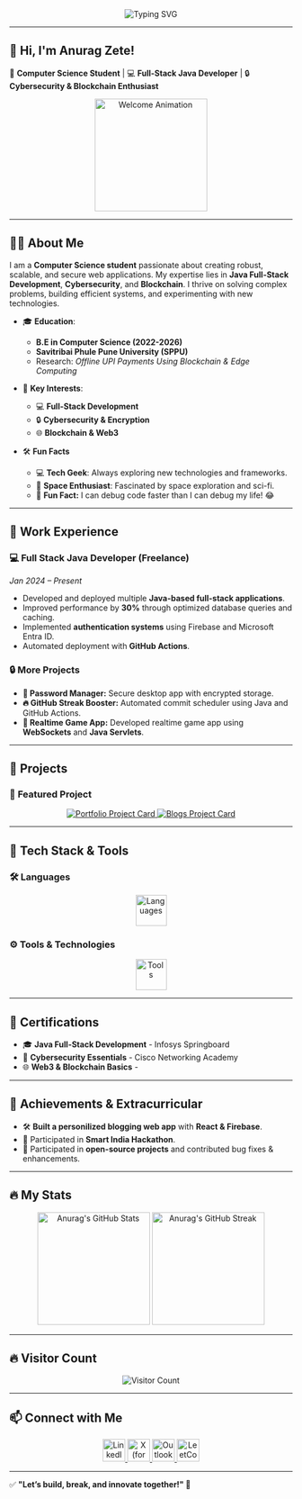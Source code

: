 <div align="center">
  <img src="https://readme-typing-svg.herokuapp.com?font=Fira+Code&size=30&pause=1000&color=8A2BE2&width=700&lines=Full-Stack+Java+Developer;Cybersecurity+%7C+Blockchain+%7C+Tech+Enthusiast;Let's+Build+Something+Awesome+Together!+💻" alt="Typing SVG" />
</div>

---

## 🚀 **Hi, I'm Anurag Zete!**
🌟 **Computer Science Student** | 💻 **Full-Stack Java Developer** | 🔒 **Cybersecurity & Blockchain Enthusiast**

<div align="center">
  <img src="https://user-images.githubusercontent.com/74038190/225813708-98b745f2-7d22-48cf-9150-083f1b00d6c9.gif" height="200" alt="Welcome Animation"/>
</div>

---

## 👨‍🎓 **About Me**
I am a **Computer Science student** passionate about creating robust, scalable, and secure web applications. My expertise lies in **Java Full-Stack Development**, **Cybersecurity**, and **Blockchain**. I thrive on solving complex problems, building efficient systems, and experimenting with new technologies.  

- 🎓 **Education**:  
  - **B.E in Computer Science (2022-2026)**  
  - **Savitribai Phule Pune University (SPPU)** 
  - Research: *Offline UPI Payments Using Blockchain & Edge Computing*  

- 🚀 **Key Interests**:  
  - 💻 **Full-Stack Development**  
  - 🔒 **Cybersecurity & Encryption**  
  - 🌐 **Blockchain & Web3**
 
- 🛠️ **Fun Facts**
  - 💻 **Tech Geek**: Always exploring new technologies and frameworks.  
  - 🚀 **Space Enthusiast**: Fascinated by space exploration and sci-fi.  
  - 🎯 **Fun Fact:** I can debug code faster than I can debug my life! 😂    

---

## 💼 **Work Experience**

### 💻 **Full Stack Java Developer (Freelance)**  
*Jan 2024 – Present*  
- Developed and deployed multiple **Java-based full-stack applications**.  
- Improved performance by **30%** through optimized database queries and caching.  
- Implemented **authentication systems** using Firebase and Microsoft Entra ID.  
- Automated deployment with **GitHub Actions**.  

### 🔒 **More Projects**
- **🔑 Password Manager:** Secure desktop app with encrypted storage.  
- **🔥 GitHub Streak Booster:** Automated commit scheduler using Java and GitHub Actions.  
- **💬 Realtime Game App:** Developed realtime game app using **WebSockets** and **Java Servlets**.  

---

## 🌟 **Projects**

### 🚀 **Featured Project**
<div align="center">
  <a href="https://github.com/anuragzete/My-Portfolio" target="_blank">
    <img src="https://github-readme-stats.vercel.app/api/pin/?username=anuragzete&repo=My-Portfolio&theme=radical&border_radius=10" alt="Portfolio Project Card" />
  </a>
  <a href="https://github.com/anuragzete/My-Blogs" target="_blank">
    <img src="https://github-readme-stats.vercel.app/api/pin/?username=anuragzete&repo=My-Blogs&theme=radical&border_radius=10" alt="Blogs Project Card" />
  </a>
</div>

---

## 🚀 **Tech Stack & Tools**

### 🛠️ Languages  
<p align="center">
  <img src="https://skillicons.dev/icons?i=java,js,html,css,tailwind,react,python,c" height="55" alt="Languages" />
</p>

### ⚙️ Tools & Technologies  
<p align="center">
  <img src="https://skillicons.dev/icons?i=git,github,docker,mongodb,firebase,postman,vscode,idea" height="55" alt="Tools" />
</p>

---

## 📜 **Certifications**
- 🎓 **Java Full-Stack Development** - Infosys Springboard  
- 🔐 **Cybersecurity Essentials** - Cisco Networking Academy  
- 🌐 **Web3 & Blockchain Basics** -   

---

## 🌟 **Achievements & Extracurricular**
- 🛠️ **Built a personilized blogging web app** with **React & Firebase**.  
- 🏅 Participated in **Smart India Hackathon**.  
- 🚀 Participated in **open-source projects** and contributed bug fixes & enhancements.
  
---

## 🔥 **My Stats**
<p align="center">
  <img src="https://github-readme-stats.vercel.app/api?username=anuragzete&show_icons=true&theme=radical&hide_border=true" height="200" alt="Anurag's GitHub Stats" />
  <img src="https://streak-stats.demolab.com?user=anuragzete&theme=radical&hide_border=true&border_radius=10" height="200" alt="Anurag's GitHub Streak" />
</p>

---

## 🔥 **Visitor Count**
<div align="center">
  <img src="https://visitor-badge.laobi.icu/badge?page_id=anuragzete.anuragzete&style=for-the-badge" alt="Visitor Count" />
</div>

---

## 📫 **Connect with Me**
<div align="center">
  <a href="https://www.linkedin.com/in/anurag-zete-java-developer" target="_blank">
    <img src="https://img.shields.io/badge/LinkedIn-0077B5?logo=linkedin&logoColor=white&style=for-the-badge" height="40" alt="LinkedIn" />
  </a>
  <a href="https://x.com/itsJoker0013" target="_blank">
    <img src="https://img.shields.io/badge/X-000000?logo=twitter&logoColor=white&style=for-the-badge" height="40" alt="X (formerly Twitter)" />
  </a>
  <a href="mailto:anuragzete27@outlook.com" target="_blank">
    <img src="https://img.shields.io/badge/Outlook-0078D4?logo=microsoft-outlook&logoColor=white&style=for-the-badge" height="40" alt="Outlook" />
  </a>
  <a href="https://leetcode.com/u/anuragzete/" target="_blank">
    <img src="https://img.shields.io/badge/LeetCode-FFA116?logo=leetcode&logoColor=white&style=for-the-badge" height="40" alt="LeetCode" />
  </a>
</div>

---

✅ **"Let’s build, break, and innovate together!" 🚀**
